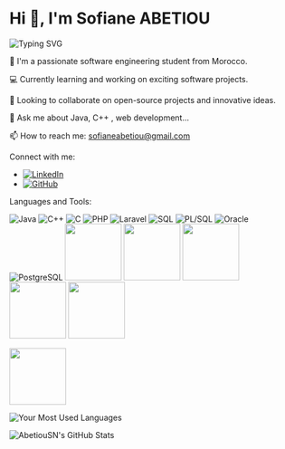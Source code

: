 # Hi 👋, I'm Sofiane ABETIOU

![Typing SVG](https://readme-typing-svg.herokuapp.com?lines=Hello+World!;I'm+a;Software+engineering+student;Welcome+to+my+GitHub+Profile!&center=true)

🌱 I'm a passionate software engineering student from Morocco.

💻 Currently learning and working on exciting software projects.

👯 Looking to collaborate on open-source projects and innovative ideas.

💬 Ask me about Java, C++ , web development... 

📫 How to reach me: sofianeabetiou@gmail.com

Connect with me:
- [![LinkedIn](https://img.shields.io/badge/LinkedIn-0077B5?style=flat&logo=linkedin&logoColor=white)](https://www.linkedin.com/in/sofianeabetiou/)
- [![GitHub](https://img.shields.io/badge/GitHub-181717?style=flat&logo=github&logoColor=white)](https://github.com/AbetiouSN)

Languages and Tools:

![Java](https://img.shields.io/badge/Java-007396?style=flat&logo=java&logoColor=white)
![C++](https://img.shields.io/badge/C%2B%2B-00599C?style=flat&logo=c%2B%2B)
![C](https://img.shields.io/badge/C-A8B9CC?style=flat&logo=c)
![PHP](https://img.shields.io/badge/PHP-777BB4?style=flat&logo=php&logoColor=white)
![Laravel](https://img.shields.io/badge/Laravel-FF2D20?style=flat&logo=laravel&logoColor=white)
![SQL](https://img.shields.io/badge/SQL-4479A1?style=flat&logo=microsoft-sql-server&logoColor=white)
![PL/SQL](https://img.shields.io/badge/PL%2FSQL-F80000?style=flat)
![Oracle](https://img.shields.io/badge/Oracle-F80000?style=flat&logo=oracle&logoColor=white)
![PostgreSQL](https://img.shields.io/badge/PostgreSQL-336791?style=flat&logo=postgresql&logoColor=white)
<img src="https://img.shields.io/badge/Bootstrap-7952B3?style=flat&logo=bootstrap&logoColor=white" width="100">
<img src="https://img.shields.io/badge/HTML5-E34F26?style=flat&logo=html5&logoColor=white" width="100">
<img src="https://img.shields.io/badge/Postman-FF6C37?style=flat&logo=postman&logoColor=white" width="100">
<img src="https://img.shields.io/badge/JetBrains-000000?style=flat&logo=jetbrains&logoColor=white" width="100">
<img src="https://img.shields.io/badge/Visual%20Studio%20Code-007ACC?style=flat&logo=visual-studio-code&logoColor=white" width="100">

<img src="https://img.shields.io/badge/Linux-FCC624?style=flat&logo=linux&logoColor=black" width="100">



![Your Most Used Languages](https://github-readme-stats.vercel.app/api/top-langs/?username=AbetiouSN&layout=compact)

![AbetiouSN's GitHub Stats](https://github-readme-stats.vercel.app/api?username=AbetiouSN&show_icons=true)
